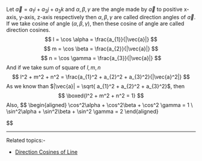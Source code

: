 Let $\vec{a} = a_{1}i + a_{2}j + a_{3}k$ and $\alpha, \beta, \gamma$ are the angle made by $\vec{a}$ to positive x-axis, y-axis, z-axis respectively then $\alpha, \beta, \gamma$ are called direction angles of $\vec{a}$.
If we take cosine of angle ($\alpha, \beta, \gamma$), then these cosine of angle are called direction cosines.
$$
l = \cos \alpha = \frac{a_{1}}{|\vec{a}|}
$$
$$
m = \cos \beta = \frac{a_{2}}{|\vec{a}|}
$$
$$
n = \cos \gamma = \frac{a_{3}}{|\vec{a}|}
$$
And if we take sum of square of $l, m, n$ 
$$
l^2 + m^2 + n^2 = \frac{a_{1}^2 + a_{2}^2 + a_{3}^2}{|\vec{a}^2|}
$$
As we know than $|\vec{a}| = \sqrt{ a_{1}^2 + a_{2}^2 + a_{3}^2}$, then
$$
\boxed{l^2 + m^2 + n^2 = 1}
$$
Also,
$$
\begin{aligned}
\cos^2\alpha + \cos^2\beta + \cos^2 \gamma = 1 
\\
\sin^2\alpha + \sin^2\beta + \sin^2 \gamma = 2
\end{aligned}

$$

---
Related topics:-
- [Direction Cosines of Line](Direction%20Cosines%20of%20Line.md)